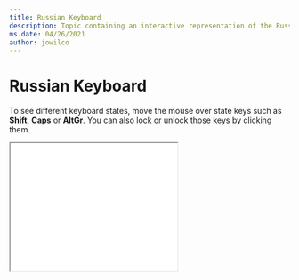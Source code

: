 ```yaml
--- 
title: Russian Keyboard 
description: Topic containing an interactive representation of the Russian Keyboard 
ms.date: 04/26/2021 
author: jowilco 
--- 
```

 
# Russian Keyboard 
 
To see different keyboard states, move the mouse over state keys such as **Shift**, **Caps** or **AltGr**. You can also lock or unlock those keys by clicking them. 
 
<iframe src="kbdru.html" height="230"></iframe> 
